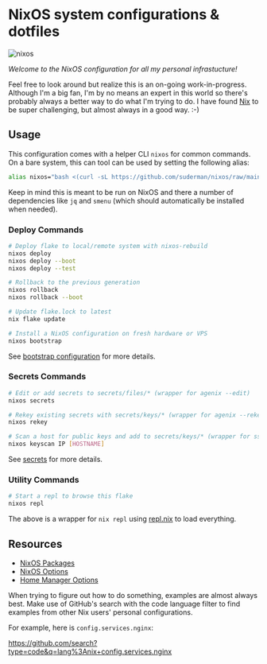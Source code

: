 # NixOS system configurations & dotfiles

![nixos](https://socialify.git.ci/suderman/nixos/image?description=1&language=1&name=1&owner=1&pattern=Circuit%20Board&theme=Auto)

*Welcome to the NixOS configuration for all my personal infrastucture!*  

Feel free to look around but realize this is an on-going work-in-progress.
Although I'm a big fan, I'm by no means an expert in this world so there's
probably always a better way to do what I'm trying to do. I have found [Nix](https://nixos.org/)
to be super challenging, but almost always in a good way. :-)

## Usage 

This configuration comes with a helper CLI `nixos` for common commands. On a
bare system, this can tool can be used by setting the following alias:

```bash
alias nixos="bash <(curl -sL https://github.com/suderman/nixos/raw/main/overlays/bin/nixos-cli/nixos)"
```

Keep in mind this is meant to be run on NixOS and there a number of
dependencies like `jq` and `smenu` (which should automatically be installed
when needed).

### Deploy Commands

```bash
# Deploy flake to local/remote system with nixos-rebuild
nixos deploy
nixos deploy --boot
nixos deploy --test

# Rollback to the previous generation 
nixos rollback
nixos rollback --boot

# Update flake.lock to latest
nix flake update

# Install a NixOS configuration on fresh hardware or VPS
nixos bootstrap
```

See [bootstrap configuration](https://github.com/suderman/nixos/tree/main/configurations/bootstrap) for more details.

### Secrets Commands

```bash
# Edit or add secrets to secrets/files/* (wrapper for agenix --edit)
nixos secrets

# Rekey existing secrets with secrets/keys/* (wrapper for agenix --rekey)
nixos rekey

# Scan a host for public keys and add to secrets/keys/* (wrapper for ssh-keyscan)
nixos keyscan IP [HOSTNAME]
```

See [secrets](https://github.com/suderman/nixos/tree/main/secrets) for more details.

### Utility Commands

```bash
# Start a repl to browse this flake
nixos repl
```

The above is a wrapper for `nix repl` using [repl.nix](https://github.com/suderman/nixos/blob/main/repl.nix) to load everything. 

## Resources

- [NixOS Packages](https://search.nixos.org/packages)
- [NixOS Options](https://search.nixos.org/options)
- [Home Manager Options](https://mipmip.github.io/home-manager-option-search)

When trying to figure out how to do something, examples are almost always best.
Make use of GitHub's search with the code language filter to find examples from
other Nix users' personal configurations. 

For example, here is `config.services.nginx`:

<https://github.com/search?type=code&q=lang%3Anix+config.services.nginx>

